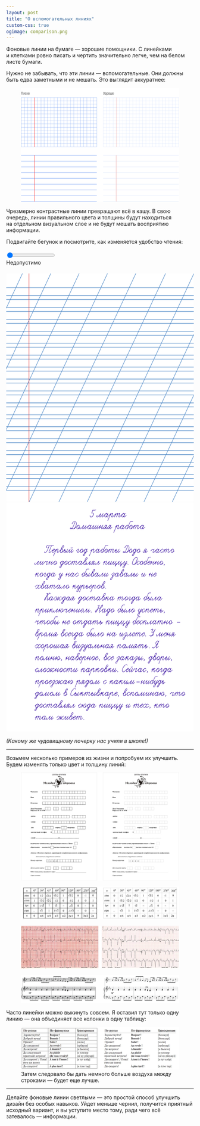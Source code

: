 ```yaml
---
layout: post
title: "О вспомогательных линиях"
custom-css: true
ogimage: comparison.png
---
```


Фоновые линии на бумаге — хорошие помощники. С линейками и клетками ровно писать и чертить значительно легче, чем на белом листе бумаги.

Нужно не забывать, что эти линии — вспомогательные. Они должны быть едва заметными и не мешать. Это выглядит аккуратнее:

<figure class="figure--wide">
  <img src="/i/blog/lines/comparison.png">
</figure>

<!-- more -->

Чрезмерно контрастные линии превращают всё в кашу. В свою очередь, линии правильного цвета и толщины будут находиться на отдельном визуальном слое и не будут мешать восприятию информации.

Подвигайте бегунок и посмотрите, как изменяется удобство чтения:

<div style="margin: 1.25em 0 1.5em;">
  <input class="range" type="range" min="0" max="100" value="0" step="2">
  <div class="range-comment">Недопустимо</div>
</div>

<div class="lines-example-wrapper">
  <div class="lines-example-bg">
    <img src="/i/blog/lines/new-workbook-bg.png">
  </div>
  <img class="lines-example-text" src="/i/blog/lines/new-workbook-l1.png">
</div>

<i>(Какому же чудовищному почерку нас учили в школе!)</i>

---

Возьмем несколько примеров из жизни и попробуем их улучшить. Будем изменять только цвет и толщину линий:

<figure class="figure--wide">
  <img src="/i/blog/lines/form.png">
</figure>

<figure class="figure--wide">
  <img src="/i/blog/lines/sinus.png">
</figure>

<figure class="figure--wide">
  <img src="/i/blog/lines/ecg2.jpg">
</figure>

<figure class="figure--wide">
  <img src="/i/blog/lines/sheetmusic.png">
</figure>

Часто линейки можно выкинуть совсем. Я оставил тут только одну линию — она объединяет все колонки в одну таблицу:

<figure>
  <img src="/i/blog/lines/french.jpg">
  <figcaption>Затем следовало бы дать немного больше воздуха между строками — будет еще лучше.</figcaption>
</figure>

---

Делайте фоновые линии светлыми — это простой способ улучшить дизайн без особых навыков. Уйдет меньше чернил, получится приятный исходный вариант, и вы уступите место тому, ради чего всё затевалось — информации.

<script src="/js/misc/rangeslider.js"></script>
<script>
  $(function(){
    $('.range').rangeslider({
      polyfill: false,
    });

    $('.range').on('input', function(){
      var value = 100 - this.value;
      
      var opacity = value / 100;
      //console.log(opacity);
      $('.lines-example-bg').css('opacity', opacity);

      var comment;
      var handleClass;

      if(value == 0) {
        comment = 'Линеек нет';
        handleClass = 'neutral'
      }

      else if (value > 0 && value < 18) {
        comment = 'Линейки слишком светлые — может быть неудобно писать';
        handleClass = 'too-light'
      }

      else if (value >= 18 && value < 32) {
        comment = 'Очень хорошо';
        handleClass = 'awesome'
      }

      else if (value >= 32 && value < 48) {
        comment = 'Допустимо';
        handleClass = 'acceptable'
      }

      else if (value >= 48 && value < 55) {
        comment = 'Так себе';
        handleClass = 'so-so'
      }

      else if (value >= 55 && value < 85) {
        comment = 'Плохо';
        handleClass = 'bad'
      }

      else {
        comment = 'Недопустимо';
        handleClass = 'poor'
      }

      var result = comment;
      $('.range-comment').html(result);
      $('.rangeslider__handle').removeClass().addClass('rangeslider__handle handle--' + handleClass);
    });

    $('.rangeslider__handle').addClass('rangeslider__handle handle-poor');
  });
</script>
